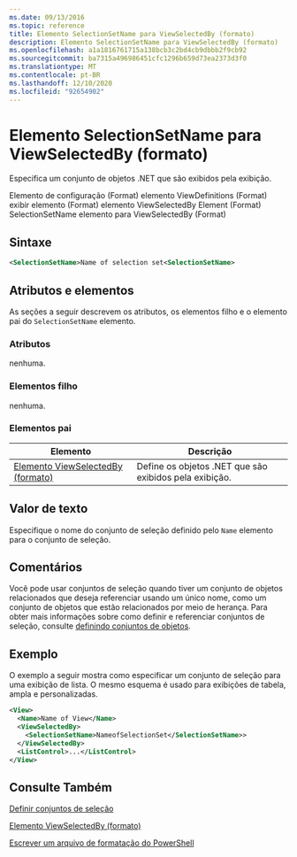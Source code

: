 ```yaml
---
ms.date: 09/13/2016
ms.topic: reference
title: Elemento SelectionSetName para ViewSelectedBy (formato)
description: Elemento SelectionSetName para ViewSelectedBy (formato)
ms.openlocfilehash: a1a1816761715a138bcb3c2bd4cb9dbbb2f9cb92
ms.sourcegitcommit: ba7315a496986451cfc1296b659d73ea2373d3f0
ms.translationtype: MT
ms.contentlocale: pt-BR
ms.lasthandoff: 12/10/2020
ms.locfileid: "92654902"
---
```

# <a name="selectionsetname-element-for-viewselectedby-format"></a>Elemento SelectionSetName para ViewSelectedBy (formato)

Especifica um conjunto de objetos .NET que são exibidos pela exibição.

Elemento de configuração (Format) elemento ViewDefinitions (Format) exibir elemento (Format) elemento ViewSelectedBy Element (Format) SelectionSetName elemento para ViewSelectedBy (Format)

## <a name="syntax"></a>Sintaxe

```xml
<SelectionSetName>Name of selection set<SelectionSetName>
```

## <a name="attributes-and-elements"></a>Atributos e elementos

As seções a seguir descrevem os atributos, os elementos filho e o elemento pai do `SelectionSetName` elemento.

### <a name="attributes"></a>Atributos

nenhuma.

### <a name="child-elements"></a>Elementos filho

nenhuma.

### <a name="parent-elements"></a>Elementos pai

|Elemento|Descrição|
|-------------|-----------------|
|[Elemento ViewSelectedBy (formato)](./viewselectedby-element-format.md)|Define os objetos .NET que são exibidos pela exibição.|

## <a name="text-value"></a>Valor de texto

Especifique o nome do conjunto de seleção definido pelo `Name` elemento para o conjunto de seleção.

## <a name="remarks"></a>Comentários

Você pode usar conjuntos de seleção quando tiver um conjunto de objetos relacionados que deseja referenciar usando um único nome, como um conjunto de objetos que estão relacionados por meio de herança. Para obter mais informações sobre como definir e referenciar conjuntos de seleção, consulte [definindo conjuntos de objetos](./defining-selection-sets.md).

## <a name="example"></a>Exemplo

O exemplo a seguir mostra como especificar um conjunto de seleção para uma exibição de lista. O mesmo esquema é usado para exibições de tabela, ampla e personalizadas.

```xml
<View>
  <Name>Name of View</Name>
  <ViewSelectedBy>
    <SelectionSetName>NameofSelectionSet</SelectionSetName>>
  </ViewSelectedBy>
  <ListControl>...</ListControl>
</View>
```

## <a name="see-also"></a>Consulte Também

[Definir conjuntos de seleção](./defining-selection-sets.md)

[Elemento ViewSelectedBy (formato)](./viewselectedby-element-format.md)

[Escrever um arquivo de formatação do PowerShell](./writing-a-powershell-formatting-file.md)
